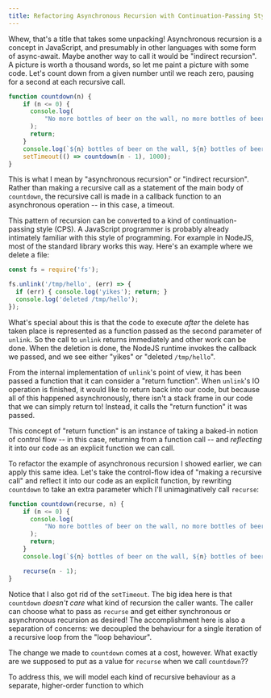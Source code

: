 ```yaml
---
title: Refactoring Asynchronous Recursion with Continuation-Passing Style
---
```


Whew, that's a title that takes some unpacking!
Asynchronous recursion is a concept in JavaScript, and presumably in other
languages with some form of async-await. Maybe another way to call it would
be "indirect recursion". A picture is worth a thousand words, so let me paint
a picture with some code. Let's count down from a given number until we reach
zero, pausing for a second at each recursive call.

```javascript
function countdown(n) {
    if (n <= 0) {
      console.log(
          "No more bottles of beer on the wall, no more bottles of beer!",
      );
      return;
    }
    console.log(`${n} bottles of beer on the wall, ${n} bottles of beer! ...`);
    setTimeout(() => countdown(n - 1), 1000);
}
```

This is what I mean by "asynchronous recursion" or "indirect recursion". Rather
than making a recursive call as a statement of the main body of `countdown`, the
recursive call is made in a callback function to an asynchronous operation -- in
this case, a timeout.

This pattern of recursion can be converted to a kind of continuation-passing
style (CPS). A JavaScript programmer is probably already intimately familiar
with this style of programming. For example in NodeJS, most of the standard
library works this way. Here's an example where we delete a file:

```javascript
const fs = require('fs');

fs.unlink('/tmp/hello', (err) => {
  if (err) { console.log('yikes'); return; }
  console.log('deleted /tmp/hello');
});
```

What's special about this is that the code to execute _after_ the delete has
taken place is represented as a function passed as the second parameter of
`unlink`. So the call to `unlink` returns immediately and other work can be
done. When the deletion is done, the NodeJS runtime invokes the callback we
passed, and we see either "yikes" or "deleted `/tmp/hello`".

From the internal implementation of `unlink`'s point of view, it has been passed
a function that it can consider a "return function". When `unlink`'s IO
operation is finished, it would like to return back into our code, but because
all of this happened asynchronously, there isn't a stack frame in our code that
we can simply return to! Instead, it calls the "return function" it was passed.

This concept of "return function" is an instance of taking a baked-in notion
of control flow -- in this case, returning from a function call -- and
_reflecting_ it into our code as an explicit function we can call.

To refactor the example of asynchronous recursion I showed earlier, we can apply
this same idea. Let's take the control-flow idea of "making a recursive call"
and reflect it into our code as an explicit function, by rewriting `countdown`
to take an extra parameter which I'll unimaginatively call `recurse`:

```javascript
function countdown(recurse, n) {
    if (n <= 0) {
      console.log(
          "No more bottles of beer on the wall, no more bottles of beer!",
      );
      return;
    }
    console.log(`${n} bottles of beer on the wall, ${n} bottles of beer! ...`);

    recurse(n - 1);
}
```

Notice that I also got rid of the `setTimeout`. The big idea here is that
`countdown` _doesn't care_ what kind of recursion the caller wants. The caller
can choose what to pass as `recurse` and get either synchronous or asynchronous
recursion as desired! The accomplishment here is also a separation of concerns:
we decoupled the behaviour for a single iteration of a recursive loop from the
"loop behaviour".

The change we made to `countdown` comes at a cost, however. What exactly are we
supposed to put as a value for `recurse` when we call `countdown`??

To address this, we will model each kind of recursive behaviour as a separate,
higher-order function to which
